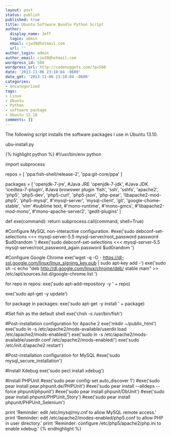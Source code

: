 ```yaml
---
layout: post
status: publish
published: true
title: Ubuntu Software Bundle Python Script
author:
  display_name: Jeff
  login: admin
  email: cjw39@hotmail.com
  url: ''
author_login: admin
author_email: cjw39@hotmail.com
wordpress_id: 588
wordpress_url: http://codenuggets.com/?p=588
date: '2013-11-06 23:10:04 -0600'
date_gmt: '2013-11-06 23:10:04 -0600'
categories:
- Uncategorized
tags:
- Linux
- Ubuntu
- Python
- software package
- Ubuntu 13.10
comments: []
---
```

The following script installs the software packages I use in Ubuntu 13.10.

ubu-install.py

{% highlight python %}
#!/usr/bin/env python

import subprocess

repos = [
    'ppa:fish-shell/release-2',
    'ppa:git-core/ppa'
]

packages = [
    'openjdk-7-jre',    #Java JRE
    'openjdk-7-jdk',    #Java JDK
    'icedtea-7-plugin', #Java browswer plugin
    'fish',
    'ssh',
    'sshfs',
    'apache2',
    'php5',
    'php5-dev',
    'php5-curl',
    'php5-json',
    'php-pear',
    'libapache2-mod-php5',
    'php5-mysql',
    #'mysql-server',
    'mysql-client',
    'git',
    'google-chome-stable',
    'vim'
    #sublime text,
    #'mono-runtime',
    #'mono-gmcs',
    #'libapache2-mod-mono',
    #'mono-apache-server2',
    'gedit-plugins'
]

def exe(command):
    return subprocess.call(command, shell=True)


#Configure MySQL non-interactive configuration.
#exe('sudo debconf-set-selections <<< 
mysql-server-5.5 mysql-server/root_password password $ud0random
')
#exe('sudo debconf-set-selections <<< 
mysql-server-5.5 mysql-server/root_password_again password $ud0random
')

#Configure Google Chrome
exe('wget -q -O - https://dl-ssl.google.com/linux/linux_signing_key.pub | sudo apt-key add -')
exe('sudo sh -c 
echo "deb http://dl.google.com/linux/chrome/deb/ stable main" >> /etc/apt/sources.list.d/google-chrome.list
')
    
for repo in repos:
    exe('sudo apt-add-repository -y ' + repo)

exe('sudo apt-get -y update')


for package in packages:
    exe('sudo apt-get -y install ' + package)

#Set fish as the default shell
exe('chsh -s /usr/bin/fish')

#Post-installation configuration for Apache 2
exe('mkdir ~/public_html')
exe('sudo ln -s /etc/apache2/mods-available/userdir.load /etc/apache2/mods-enabled/')
exe('sudo ln -s /etc/apache2/mods-available/userdir.conf /etc/apache2/mods-enabled/')
exe('sudo /etc/init.d/apache2 restart')

#Post-installation configuration for MySQL
#exe('sudo mysql_secure_installation')

#Install Xdebug
exe('sudo pecl install xdebug')

#Install PHPUnit
#exe('sudo pear config-set auto_discover 1')
#exe('sudo pear install pear.phpunit.de/PHPUnit')
#exe('sudo pear install --alldeps --force phpunit/phpunit')
#exe('sudo pear install phpunit/DbUnit')
#exe('sudo pear install phpunit/PHPUnit_Story')
#exe('sudo pear install phpunit/PHPUnit_Selenium')

print 'Reminder: edit /etc/mysql/my.cnf to allow MySQL remote access.'
print 'Reminder: edit /etc/apache2/modes-enabled/php5.conf to allow PHP in user directory.'
print 'Reminder: configure /etc/php5/apache2/php.ini to enable xdebug.'
{% endhighlight %}
